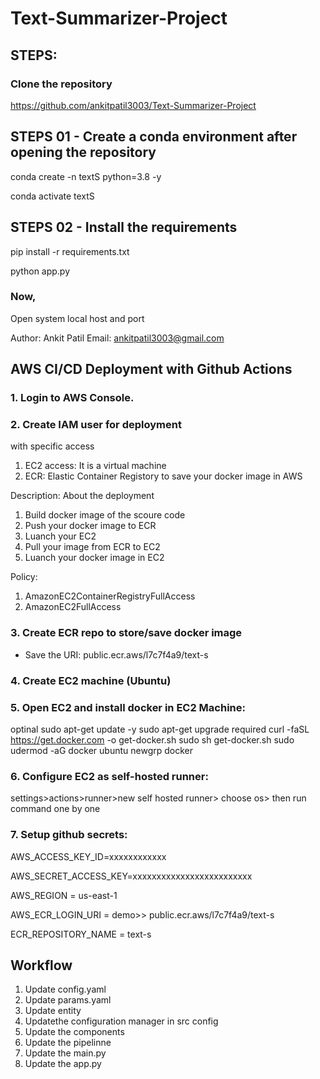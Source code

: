 # Text-Summarizer-Project

## STEPS:

### Clone the repository

https://github.com/ankitpatil3003/Text-Summarizer-Project

## STEPS 01 - Create a conda environment after opening the repository

conda create -n textS python=3.8 -y

conda activate textS

## STEPS 02 - Install the requirements

pip install -r requirements.txt

python app.py

### Now,

Open system local host and port 


Author: Ankit  Patil
Email: ankitpatil3003@gmail.com

## AWS CI/CD Deployment with Github Actions

### 1. Login to AWS Console.

### 2. Create IAM user for deployment

with specific access
1. EC2 access: It is a virtual machine
2. ECR: Elastic Container Registory to save your docker image in AWS

Description: About the deployment
1. Build docker image of the scoure code
2. Push your docker image to ECR
3. Luanch your EC2
4. Pull your image from ECR to EC2
5. Luanch your docker image in EC2

Policy:
1. AmazonEC2ContainerRegistryFullAccess
2. AmazonEC2FullAccess

### 3. Create ECR repo to store/save docker image

- Save the URI: public.ecr.aws/l7c7f4a9/text-s

### 4. Create EC2 machine (Ubuntu)

### 5. Open EC2 and install docker in EC2 Machine:

optinal
sudo apt-get update -y
sudo apt-get upgrade
required
curl -faSL https://get.docker.com -o get-docker.sh
sudo sh get-docker.sh
sudo udermod -aG docker ubuntu
newgrp docker

### 6. Configure EC2 as self-hosted runner:

settings>actions>runner>new self hosted runner> choose os> then run command one by one

### 7. Setup github secrets:

AWS_ACCESS_KEY_ID=xxxxxxxxxxxx

AWS_SECRET_ACCESS_KEY=xxxxxxxxxxxxxxxxxxxxxxxxx

AWS_REGION = us-east-1

AWS_ECR_LOGIN_URI = demo>>  public.ecr.aws/l7c7f4a9/text-s

ECR_REPOSITORY_NAME = text-s


## Workflow
1. Update config.yaml
2. Update params.yaml
3. Update entity
4. Updatethe configuration manager in src config
5. Update the components
6. Update the pipelinne
7. Update the main.py
8. Update the app.py